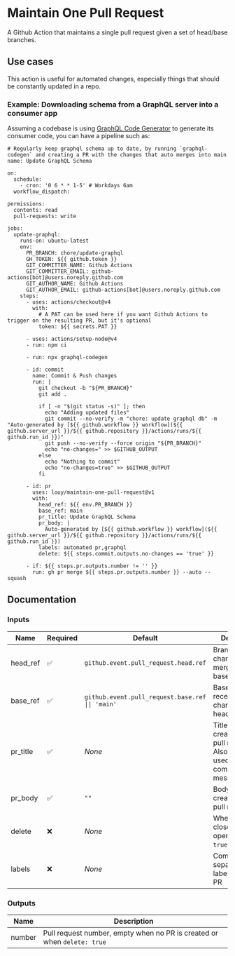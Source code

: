 # Maintain One Pull Request
A Github Action that maintains a single pull request given a set of head/base branches.

## Use cases
This action is useful for automated changes, especially things that should be constantly updated in a repo.


### Example: Downloading schema from a GraphQL server into a consumer app

Assuming a codebase is using [GraphQL Code Generator](https://the-guild.dev/graphql/codegen/docs/) to generate its consumer code, you can have a pipeline such as:

```
# Regularly keep graphql schema up to date, by running `graphql-codegen` and creating a PR with the changes that auto merges into main
name: Update GraphQL Schema

on:
  schedule:
    - cron: '0 6 * * 1-5' # Workdays 6am
  workflow_dispatch:

permissions:
  contents: read
  pull-requests: write

jobs:
  update-graphql:
    runs-on: ubuntu-latest
    env:
      PR_BRANCH: chore/update-graphql
      GH_TOKEN: ${{ github.token }}
      GIT_COMMITTER_NAME: Github Actions
      GIT_COMMITTER_EMAIL: github-actions[bot]@users.noreply.github.com
      GIT_AUTHOR_NAME: Github Actions
      GIT_AUTHOR_EMAIL: github-actions[bot]@users.noreply.github.com
    steps:
      - uses: actions/checkout@v4
        with:
          # A PAT can be used here if you want Github Actions to trigger on the resulting PR, but it's optional
          token: ${{ secrets.PAT }}

      - uses: actions/setup-node@v4
      - run: npm ci

      - run: npx graphql-codegen

      - id: commit
        name: Commit & Push changes
        run: |
          git checkout -b "${PR_BRANCH}"
          git add .

          if [ -n "$(git status -s)" ]; then
            echo "Adding updated files"
            git commit --no-verify -m "chore: update graphql db" -m "Auto-generated by [${{ github.workflow }} workflow](${{ github.server_url }}/${{ github.repository }}/actions/runs/${{ github.run_id }})"
            git push --no-verify --force origin "${PR_BRANCH}"
            echo "no-changes=" >> $GITHUB_OUTPUT
          else
            echo "Nothing to commit"
            echo "no-changes=true" >> $GITHUB_OUTPUT
          fi

      - id: pr
        uses: louy/maintain-one-pull-request@v1
        with:
          head_ref: ${{ env.PR_BRANCH }}
          base_ref: main
          pr_title: Update GraphQL Schema
          pr_body: |
            Auto-generated by [${{ github.workflow }} workflow](${{ github.server_url }}/${{ github.repository }}/actions/runs/${{ github.run_id }})
          labels: automated pr,graphql
          delete: ${{ steps.commit.outputs.no-changes == 'true' }}
          
      - if: ${{ steps.pr.outputs.number != '' }}
        run: gh pr merge ${{ steps.pr.outputs.number }} --auto --squash
```


## Documentation
### Inputs
| Name     | Required | Default                                          | Description                                                                            |
| -------- | -------- | ------------------------------------------------ | -------------------------------------------------------------------------------------- |
| head_ref | ✅        | `github.event.pull_request.head.ref`             | Branch with changes to be merged into base                                             |
| base_ref | ✅        | `github.event.pull_request.base.ref \|\| 'main'` | Base branch to receive the changes from head                                           |
| pr_title | ✅        | _None_                                           | Title for the created/updated pull request. Also usually used as merged commit message |
| pr_body  | ✅        | `""`                                             | Body for the created/updated pull request                                              |
| delete   | ❌        | _None_                                           | Whether to close a PR if it is open. Set to `true` to do so                            |
| labels   | ❌        | _None_                                           | Comma separated list of labels to add to PR                                            |

### Outputs
| Name   | Description                                                             |
| ------ | ----------------------------------------------------------------------- |
| number | Pull request number, empty when no PR is created or when `delete: true` |
